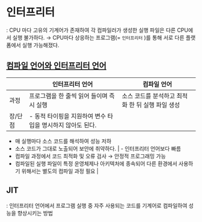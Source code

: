 # 인터프리터

: CPU 마다 고유의 기계어가 존재하여 각 컴파일러가 생성한 실행 파일은 다른 CPU에서 실행 불가하다.
→ CPU마다 상응하는 프로그램(= `인터프리터` )를 통해 서로 다른 플랫폼에서 실행 가능해졌다.

## [컴파일 언어와 인터프리터 언어](https://modulabs.co.kr/blog/interpreter-and-compiler/)

|         | 인터프리터 언어                                            | 컴파일 언어                                      |
| ------- | ---------------------------------------------------------- | ------------------------------------------------ |
| 과정    | 프로그램을 한 줄씩 읽어 들이며 즉시 실행                   | 소스 코드를 분석하고 최적화 한 뒤 실행 파일 생성 |
| 장/단점 | - 동적 타이핑을 지원하여 변수 타입을 명시하지 않아도 된다. |

- 매 실행마다 소스 코드를 해석하여 성능 저하
- 소스 코드가 그대로 노출되어 보안에 취약하다. | - 인터프리터 언어보다 빠름
- 컴파일 과정에서 코드 최적화 및 오류 검사 → 안정적 프로그래밍 가능
- 컴파일된 실행 파일이 특정 운영체제나 아키텍처에 종속되어 다른 환경에서 사용하기 위해서는 별도의 컴파일 과정 필요 |

## JIT

: 인터프리터 언어에서 프로그램 실행 중 자주 사용되는 코드를 기계어로 컴파일하여 성능을 향상시키는 방법
